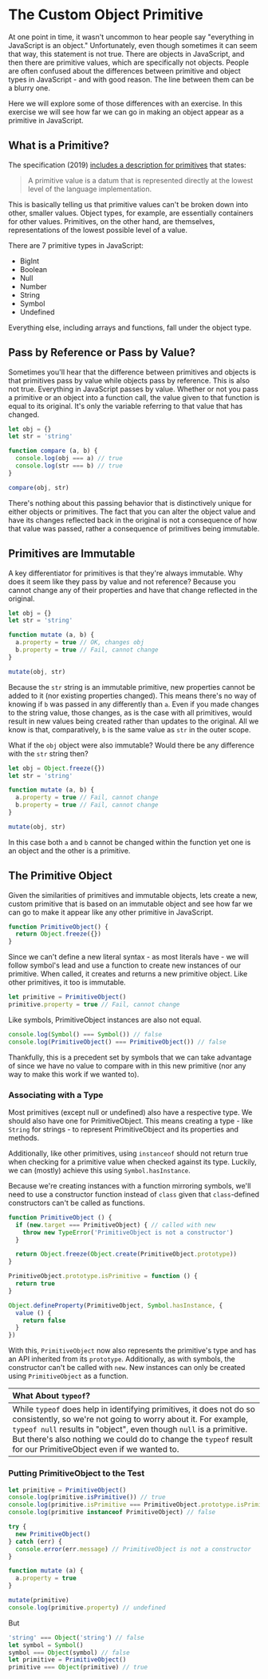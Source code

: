 # The Custom Object Primitive

At one point in time, it wasn't uncommon to hear people say "everything in JavaScript is an object."  Unfortunately, even though sometimes it can seem that way, this statement is not true.  There are objects in JavaScript, and then there are primitive values, which are specifically not objects.  People are often confused about the differences between primitive and object types in JavaScript - and with good reason. The line between them can be a blurry one.

Here we will explore some of those differences with an exercise.  In this exercise we will see how far we can go in making an object appear as a primitive in JavaScript.

## What is a Primitive?

The specification (2019) [includes a description for primitives](http://www.ecma-international.org/ecma-262/10.0/index.html#sec-primitive-value) that states:

> A primitive value is a datum that is represented directly at the lowest level of the language implementation.

This is basically telling us that primitive values can't be broken down into other, smaller values.  Object types, for example, are essentially containers for other values.  Primitives, on the other hand, are themselves, representations of the lowest possible level of a value.

There are 7 primitive types in JavaScript:

* BigInt
* Boolean
* Null
* Number
* String
* Symbol
* Undefined

Everything else, including arrays and functions, fall under the object type.

## Pass by Reference or Pass by Value?

Sometimes you'll hear that the difference between primitives and objects is that primitives pass by value while objects pass by reference.  This is also not true.  Everything in JavaScript passes by value.  Whether or not you pass a primitive or an object into a function call, the value given to that function is equal to its original.  It's only the variable referring to that value that has changed.

```javascript
let obj = {}
let str = 'string'

function compare (a, b) {
  console.log(obj === a) // true
  console.log(str === b) // true
}

compare(obj, str)
```

There's nothing about this passing behavior that is distinctively unique for either objects or primitives.  The fact that you can alter the object value and have its changes reflected back in the original is not a consequence of how that value was passed, rather a consequence of primitives being immutable.

## Primitives are Immutable

A key differentiator for primitives is that they're always immutable.  Why does it seem like they pass by value and not reference?  Because you cannot change any of their properties and have that change reflected in the original.

```javascript
let obj = {}
let str = 'string'

function mutate (a, b) {
  a.property = true // OK, changes obj
  b.property = true // Fail, cannot change
}

mutate(obj, str)
```

Because the `str` string is an immutable primitive, new properties cannot be added to it (nor existing properties changed).  This means there's no way of knowing if `b` was passed in any differently than `a`.  Even if you made changes to the string value, those changes, as is the case with all primitives, would result in new values being created rather than updates to the original.  All we know is that, comparatively, `b` is the same value as `str` in the outer scope.

What if the `obj` object were also immutable?  Would there be any difference with the `str` string then?

```javascript
let obj = Object.freeze({})
let str = 'string'

function mutate (a, b) {
  a.property = true // Fail, cannot change
  b.property = true // Fail, cannot change
}

mutate(obj, str)
```

In this case both `a` and `b` cannot be changed within the function yet one is an object and the other is a primitive.

## The Primitive Object

Given the similarities of primitives and immutable objects, lets create a new, custom primitive that is based on an immutable object and see how far we can go to make it appear like any other primitive in JavaScript.

```javascript
function PrimitiveObject() {
  return Object.freeze({})
}
```

Since we can't define a new literal syntax - as most literals have - we will follow symbol's lead and use a function to create new instances of our primitive.  When called, it creates and returns a new primitive object. Like other primitives, it too is immutable.

```javascript
let primitive = PrimitiveObject()
primitive.property = true // Fail, cannot change
```

Like symbols, PrimitiveObject instances are also not equal.

```javascript
console.log(Symbol() === Symbol()) // false
console.log(PrimitiveObject() === PrimitiveObject()) // false
```

Thankfully, this is a precedent set by symbols that we can take advantage of since we have no value to compare with in this new primitive (nor any way to make this work if we wanted to).

### Associating with a Type

Most primitives (except null or undefined) also have a respective type.  We should also have one for PrimitiveObject.  This means creating a type - like `String` for strings - to represent PrimitiveObject and its properties and methods.  

Additionally, like other primitives, using `instanceof` should not return true when checking for a primitive value when checked against its type.  Luckily, we can (mostly) achieve this using `Symbol.hasInstance`.

Because we're creating instances with a function mirroring symbols, we'll need to use a constructor function instead of `class` given that `class`-defined constructors can't be called as functions.

```javascript
function PrimitiveObject () {
  if (new.target === PrimitiveObject) { // called with new
    throw new TypeError('PrimitiveObject is not a constructor')
  }

  return Object.freeze(Object.create(PrimitiveObject.prototype))
}

PrimitiveObject.prototype.isPrimitive = function () {
  return true
}

Object.defineProperty(PrimitiveObject, Symbol.hasInstance, {
  value () {
    return false
  }
})
```

With this, `PrimitiveObject` now also represents the primitive's type and has an API inherited from its `prototype`. Additionally, as with symbols, the constructor can't be called with `new`.  New instances can only be created using `PrimitiveObject` as a function.

| What About `typeof`? |
| :--- |
| While `typeof` does help in identifying primitives, it does not do so consistently, so we're not going to worry about it.  For example, `typeof null` results in "object", even though `null` is a primitive.  But there's also nothing we could do to change the `typeof` result for our PrimitiveObject even if we wanted to. |

### Putting PrimitiveObject to the Test

```javascript
let primitive = PrimitiveObject()
console.log(primitive.isPrimitive()) // true
console.log(primitive.isPrimitive === PrimitiveObject.prototype.isPrimitive) // true
console.log(primitive instanceof PrimitiveObject) // false

try {
  new PrimitiveObject()
} catch (err) {
  console.error(err.message) // PrimitiveObject is not a constructor
}

function mutate (a) {
  a.property = true
}

mutate(primitive)
console.log(primitive.property) // undefined
```

But

```javascript
'string' === Object('string') // false
let symbol = Symbol()
symbol === Object(symbol) // false
let primitive = PrimitiveObject()
primitive === Object(primitive) // true
```
